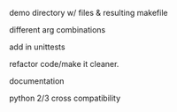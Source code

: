demo directory w/ files & resulting makefile

different arg combinations

add in unittests

refactor code/make it cleaner.

documentation

python 2/3 cross compatibility

